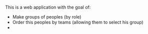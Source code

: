 This is a web application with the goal of:
* Make groups of peoples (by role)
* Order this peoples by teams (allowing them to select his group)
* 
